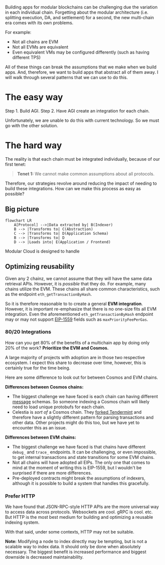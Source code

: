 Building apps for modular blockchains can be challenging due the variation in each individual chain. Forgetting about the modular architecture (i.e. splitting execution, DA, and settlement) for a second, the new multi-chain era comes with its own problems.

For example:
- Not all chains are EVM
- Not all EVMs are equivalent
- Even equivalent VMs may be configured differently (such as having different TPS)

All of these things can break the assumptions that we make when we build apps. And, therefore, we want to build apps that abstract all of them away. I will walk through several patterns that we can use to do this.

# The easy way
Step 1. Build AGI.
Step 2. Have AGI create an integration for each chain.

Unfortunately, we are unable to do this with current technology. So we must go with the other solution.

# The hard way
The reality is that each chain must be integrated individually, because of our first tenet:

> **Tenet 1:** We cannot make common assumptions about all protocols.

Therefore, our strategies revolve around reducing the impact of needing to build these integrations. How can we make this process as easy as possible?

## Big picture
```mermaid
flowchart LR
	A[Protocol] -->|Data extracted by| B(Indexer)
	B --> |Transforms to| C(Abstraction)
	C --> |Transforms to| D(Application Schema)
	B --> |Transforms to| D
	D --> |Loads into| E(Application / Frontend)
```
Modular Cloud is designed to handle 

## Optimizing reusability
Given any 2 chainz, we cannot assume that they will have the same data retrieval APIs. However, it is *possible* that they do. For example, many chains utilize the EVM. These chains all share common characteristics, such as the endpoint `eth_getTransactionByHash`.

So it is therefore reasonable to to create a general **EVM integration**. However, it is important re-emphasize that there is no one-size fits all EVM integration. Even the aforementioned `eth_getTransactionByHash` endpoint may or may not support [EIP-1559](https://eips.ethereum.org/EIPS/eip-1559) fields such as `maxPriorityFeePerGas`.

### 80/20 Integrations
How can you get 80% of the benefits of a multichain app by doing only 20% of the work? **Prioritize the EVM and Cosmos.** 

A large majority of projects with adoption are in those two respective ecosystem. I expect this share to decrease over time, however, this is certainly true for the time being.

Here are some difference to look out for between Cosmos and EVM chains.

**Differences between Cosmos chains:**
- The biggest challenge we have faced is each chain can having different [message](https://docs.cosmos.network/v0.47/building-modules/messages-and-queries) schemas. So someone indexing a Cosmos chain will likely need to load unique protobufs for each chain.
- Celestia is *sort of* a Cosmos chain. They [forked Tendermint](https://github.com/celestiaorg/celestia-core) and therefore have a slightly different pattern for parsing transactions and other data. Other projects might do this too, but we have yet to encounter this as an issue.

**Differences between EVM chains:**
- The biggest challenge we have faced is that chains have different `debug_` and `trace_` endpoints. It can be challenging, or even impossible, to get internal transactions and state transitions for some EVM chains.
- Not all chains will have adopted all EIPs. The only one that comes to mind at the moment of writing this is EIP-1559, but I wouldn't be surprised if there are more differences.
- Pre-deployed contracts might break the assumptions of indexers, although it is possible to build a system that handles this gracefully.

### Prefer HTTP
We have found that JSON-RPC-style HTTP APIs are the more universal way to access data across protocols. Websockets are cool. gRPC is cool. etc. But HTTP is the most best medium for building and optimizing a reusable indexing system.

With that said, under some contexts, HTTP may not be suitable.

**Note:** Modifying a node to index directly may be tempting, but is not a scalable way to index data. It should only be done when absolutely necessary. The biggest benefit is increased performance and biggest downside is decreased maintainability.